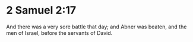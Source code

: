 # 2 Samuel 2:17

And there was a very sore battle that day; and Abner was beaten, and the men of Israel, before the servants of David.